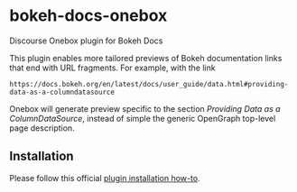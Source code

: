 # bokeh-docs-onebox
Discourse Onebox plugin for Bokeh Docs

This plugin enables more tailored previews of Bokeh documentation links that end with URL fragments. For example, with the link
```
https://docs.bokeh.org/en/latest/docs/user_guide/data.html#providing-data-as-a-columndatasource
```
Onebox will generate preview specific to the section *Providing Data as a ColumnDataSource*, instead of simple the generic OpenGraph top-level page description. 

## Installation
Please follow this official [plugin installation how-to](https://meta.discourse.org/t/install-a-plugin/19157).
